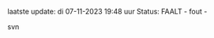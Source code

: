 laatste update: 
di 07-11-2023 19:48   uur 
Status: FAALT - fout - 
<div class="service R">svn</div>